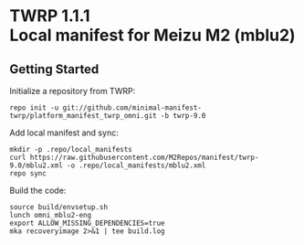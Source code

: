TWRP 1.1.1  
Local manifest for Meizu M2 (mblu2)
===========================

Getting Started
---------------

Initialize a repository from TWRP:

	repo init -u git://github.com/minimal-manifest-twrp/platform_manifest_twrp_omni.git -b twrp-9.0
 
Add local manifest and sync:

	mkdir -p .repo/local_manifests
	curl https://raw.githubusercontent.com/M2Repos/manifest/twrp-9.0/mblu2.xml -o .repo/local_manifests/mblu2.xml
	repo sync
 
Build the code:

	source build/envsetup.sh
	lunch omni_mblu2-eng
	export ALLOW_MISSING_DEPENDENCIES=true
	mka recoveryimage 2>&1 | tee build.log
